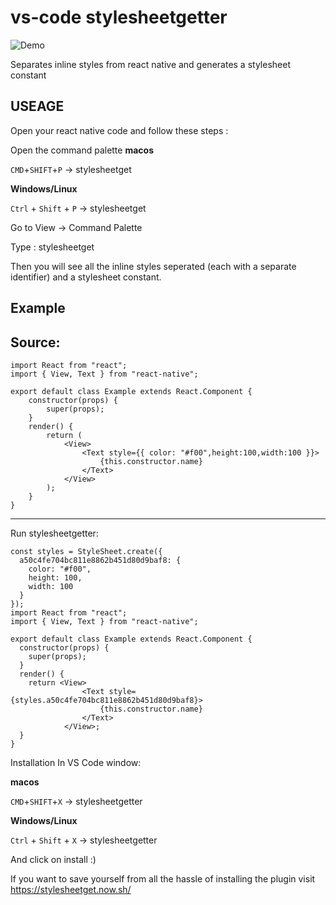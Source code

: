 # vs-code stylesheetgetter

![Demo]('./stylesheetextensionsGIF2.gif)

Separates inline styles from react native and generates a stylesheet constant

## USEAGE

Open your react native code and follow these steps :

Open the command palette
**macos**

`CMD`+`SHIFT`+`P` -> stylesheetget

**Windows/Linux**

`Ctrl` + `Shift` + `P` -> stylesheetget

Go to View → Command Palette

Type : stylesheetget

Then you will see all the inline styles seperated (each with a separate identifier) and a stylesheet constant.

## Example

## Source:

```
import React from "react";
import { View, Text } from "react-native";

export default class Example extends React.Component {
    constructor(props) {
        super(props);
    }
    render() {
        return (
            <View>
                <Text style={{ color: "#f00",height:100,width:100 }}>
                    {this.constructor.name}
                </Text>
            </View>
        );
    }
}
```

---

Run stylesheetgetter:

```
const styles = StyleSheet.create({
  a50c4fe704bc811e8862b451d80d9baf8: {
    color: "#f00",
    height: 100,
    width: 100
  }
});
import React from "react";
import { View, Text } from "react-native";

export default class Example extends React.Component {
  constructor(props) {
    super(props);
  }
  render() {
    return <View>
                <Text style={styles.a50c4fe704bc811e8862b451d80d9baf8}>
                    {this.constructor.name}
                </Text>
            </View>;
  }
}
```

Installation
In VS Code window:

**macos**

`CMD`+`SHIFT`+`X` -> stylesheetgetter

**Windows/Linux**

`Ctrl` + `Shift` + `X` -> stylesheetgetter

And click on install :)

If you want to save yourself from all the hassle of installing the plugin visit https://stylesheetget.now.sh/
